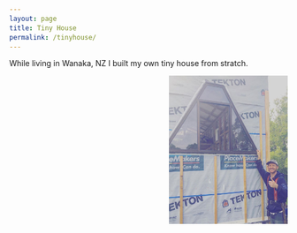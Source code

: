 ```yaml
---
layout: page
title: Tiny House
permalink: /tinyhouse/
---
```


While living in Wanaka, NZ I built my own tiny house from stratch.

<img align="right" src="files/tinyhouse.jpg" alt="tinyhouse"  style="width:215px; padding-left: 5px" />
